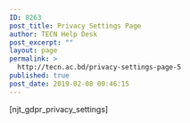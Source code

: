 ```yaml
---
ID: 8263
post_title: Privacy Settings Page
author: TECN Help Desk
post_excerpt: ""
layout: page
permalink: >
  http://tecn.ac.bd/privacy-settings-page-5
published: true
post_date: 2019-02-08 00:46:15
---
```

[njt_gdpr_privacy_settings]